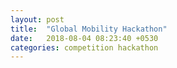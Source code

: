 ```yaml
---
layout: post
title:  "Global Mobility Hackathon"
date:   2018-08-04 08:23:40 +0530
categories: competition hackathon
---
```


